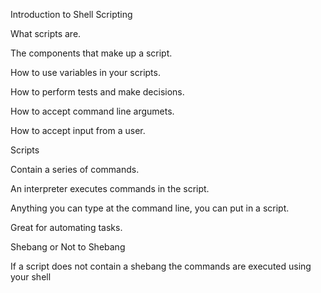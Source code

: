 Introduction to Shell Scripting

What scripts are.

The components that make up a script.

How to use variables in your scripts.

How to perform tests and make decisions.

How to accept command line argumets.

How to accept input from a user.

Scripts

Contain a series of commands.

An interpreter executes commands in the script.

Anything you can type at the command line, you can put in a script.

Great for automating tasks.

Shebang or Not to Shebang

If a script does not contain a shebang the commands are executed using your shell
